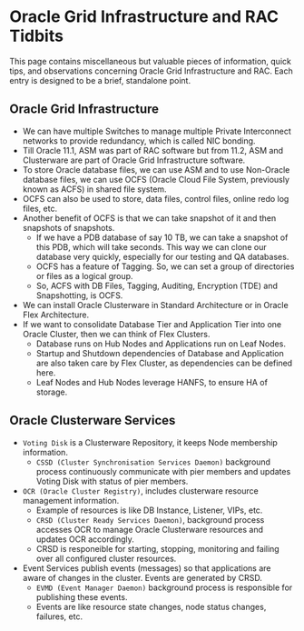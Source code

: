 # Oracle Grid Infrastructure and RAC Tidbits

This page contains miscellaneous but valuable pieces of information, quick tips, and observations concerning Oracle Grid Infrastructure and RAC. Each entry is designed to be a brief, standalone point.

## Oracle Grid Infrastructure

* We can have multiple Switches to manage multiple Private Interconnect networks to provide redundancy, which is called NIC bonding.
* Till Oracle 11.1, ASM was part of RAC software but from 11.2, ASM and Clusterware are part of Oracle Grid Infrastructure software.
* To store Oracle database files, we can use ASM and to use Non-Oracle database files, we can use OCFS (Oracle Cloud File System, previously known as ACFS) in shared file system.
* OCFS can also be used to store, data files, control files, online redo log files, etc.
* Another benefit of OCFS is that we can take snapshot of it and then snapshots of snapshots.
  * If we have a PDB database of say 10 TB, we can take a snapshot of this PDB, which will take seconds. This way we can clone our database very quickly, especially for our testing and QA databases.
  * OCFS has a feature of Tagging. So, we can set a group of directories or files as a logical group.
  * So, ACFS with DB Files, Tagging, Auditing, Encryption (TDE) and Snapshotting, is OCFS.
* We can install Oracle Clusterware in Standard Architecture or in Oracle Flex Architecture.
* If we want to consolidate Database Tier and Application Tier into one Oracle Cluster, then we can think of Flex Clusters.
  * Database runs on Hub Nodes and Applications run on Leaf Nodes.
  * Startup and Shutdown dependencies of Database and Application are also taken care by Flex Cluster, as dependencies can be defined here.
  * Leaf Nodes and Hub Nodes leverage HANFS, to ensure HA of storage.

## Oracle Clusterware Services

* `Voting Disk` is a Clusterware Repository, it keeps Node membership information.
  * `CSSD (Cluster Synchronisation Services Daemon)` background process continuously communicate with pier members and updates Voting Disk with status of pier members.
* `OCR (Oracle Cluster Registry)`, includes clusterware resource management information.
  * Example of resources is like DB Instance, Listener, VIPs, etc.
  * `CRSD (Cluster Ready Services Daemon)`, background process accesses OCR to manage Oracle Clusterware resources and updates OCR accordingly.
  * CRSD is responeible for starting, stopping, monitoring and failing over all configured cluster resources.
* Event Services publish events (messages) so that applications are aware of changes in the cluster. Events are generated by CRSD.
  * `EVMD (Event Manager Daemon)` background process is responsible for publishing these events.
  * Events are like resource state changes, node status changes, failures, etc.
